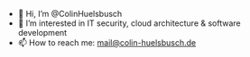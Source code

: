 - 👋 Hi, I’m @ColinHuelsbusch
- 👀 I’m interested in IT security, cloud architecture & software development
- 📫 How to reach me: mail@colin-huelsbusch.de
